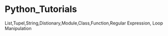 # Python_Tutorials
List,Tupel,String,Distionary,Module,Class,Function,Regular Expression, Loop Manipulation
